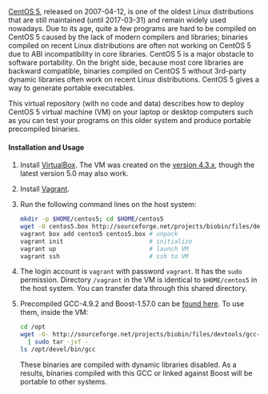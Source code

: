 [CentOS 5][centos], released on 2007-04-12, is one of the oldest Linux
distributions that are still maintained (until 2017-03-31) and remain widely
used nowadays. Due to its age, quite a few programs are hard to be compiled on
CentOS 5 caused by the lack of modern compilers and libraries; binaries
compiled on recent Linux distributions are often not working on CentOS 5 due to
ABI incompatibility in core libraries. CentOS 5 is a major obstacle to software
portability. On the bright side, because most core libraries are backward
compatible, binaries compiled on CentOS 5 without 3rd-party dynamic libraries
often work on recent Linux distributions. CentOS 5 gives a way to generate
portable executables.

This virtual repository (with no code and data) describes how to deploy CentOS
5 virtual machine (VM) on your laptop or desktop computers such as you can test
your programs on this older system and produce portable precompiled binaries.

#### Installation and Usage

1. Install [VirtualBox][vb]. The VM was created on the [version 4.3.x][vb43],
   though the latest version 5.0 may also work.

2. Install [Vagrant][vg].

3. Run the following command lines on the host system:
   ```sh
   mkdir -p $HOME/centos5; cd $HOME/centos5
   wget -O centos5.box http://sourceforge.net/projects/biobin/files/devtools/centos5.box/download
   vagrant box add centos5 centos5.box # unpack
   vagrant init                        # initialize
   vagrant up                          # launch VM
   vagrant ssh                         # ssh to VM
   ```

4. The login account is `vagrant` with password `vagrant`. It has the `sudo`
   permission. Directory `/vagrant` in the VM is identical to `$HOME/centos5`
   in the host system. You can transfer data through this shared directory.

5. Precompiled GCC-4.9.2 and Boost-1.57.0 can be [found here][biobin]. To use
   them, inside the VM:
   ```sh
   cd /opt
   wget -O- http://sourceforge.net/projects/biobin/files/devtools/gcc-static-4.9.2_x64-centos5.tar.bz2/download \
     | sudo tar -jxf -
   ls /opt/devel/bin/gcc
   ```
   These binaries are compiled with dynamic libraries disabled. As a results, 
   binaries compiled with this GCC or linked against Boost will be portable to
   other systems.

[centos]: https://en.wikipedia.org/wiki/CentOS
[vb]: https://www.virtualbox.org/wiki/Downloads
[vb43]: https://www.virtualbox.org/wiki/Download_Old_Builds_4_3
[vg]: https://www.vagrantup.com/downloads.html
[biobin]: https://sourceforge.net/projects/biobin/files/devtools/

